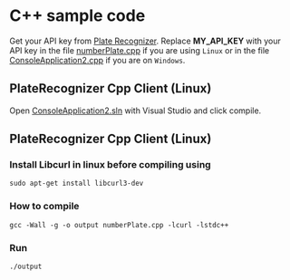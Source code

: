 # C++ sample code

Get your API key from [Plate Recognizer](https://platerecognizer.com/). Replace **MY_API_KEY** with your API key in the file [numberPlate.cpp](linux/numberPlate.cpp) if you are using `Linux` or in the file [ConsoleApplication2.cpp](windows/ConsoleApplication2/ConsoleApplication2.cpp) if you are on `Windows`.

## PlateRecognizer Cpp Client (Linux)

Open [ConsoleApplication2.sln](cpp/windows/ConsoleApplication2.sln) with Visual Studio and click compile.

## PlateRecognizer Cpp Client (Linux)

### Install Libcurl in linux before compiling using
`sudo apt-get install libcurl3-dev`

### How to compile
`gcc -Wall -g -o output numberPlate.cpp -lcurl -lstdc++`

### Run
`./output`

